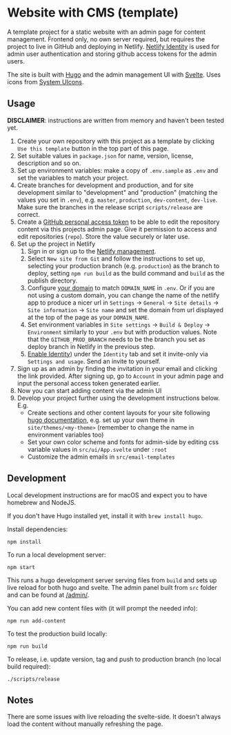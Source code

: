 # Website with CMS (template)

A template project for a static website with an admin page for content management. Frontend only, no own server required, but requires the project to live in GitHub and deploying in Netlify. [Netlify Identity](https://docs.netlify.com/visitor-access/identity/) is used for admin user authentication and storing github access tokens for the admin users.

The site is built with [Hugo](https://gohugo.io/) and the admin management UI with [Svelte](https://svelte.dev/). Uses icons from [System UIcons](https://systemuicons.com/).

## Usage

**DISCLAIMER**: instructions are written from memory and haven't been tested yet.

1. Create your own repository with this project as a template by clicking `Use this template` button in the top part of this page.
1. Set suitable values in `package.json` for name, version, license, description and so on.
1. Set up environment variables: make a copy of `.env.sample` as `.env` and set the variables to match your project.
1. Create branches for development and production, and for site development similar to "development" and "production" (matching the values you set in `.env`), e.g. `master`, `production`, `dev-content`, `dev-live`. Make sure the branches in the release script `scripts/release` are correct.
1. Create a [GitHub personal access token](https://docs.github.com/en/github/authenticating-to-github/creating-a-personal-access-token) to be able to edit the repository content via this projects admin page. Give it permission to access and edit repositories (`repo`). Store the value securely or later use.
1. Set up the project in Netlify
   1. Sign in or sign up to the [Netlify management](https://app.netlify.com/).
   1. Select `New site from Git` and follow the instructions to set up, selecting your production branch (e.g. `production`) as the branch to deploy, setting `npm run build` as the build command and `build` as the publish directory.
   1. Configure [your domain](https://docs.netlify.com/domains-https/custom-domains/#definitions) to match `DOMAIN_NAME` in `.env`. Or if you are not using a custom domain, you can change the name of the netlify app to produce a nicer url in `Settings` -> `General` -> `Site details` -> `Site information` -> `Site name` and set the domain from url displayed at the top of the page as your `DOMAIN_NAME`.
   1. Set environment variables in `Site settings` -> `Build & Deploy` -> `Environment` similarly to your `.env` but with production values. Note that the `GITHUB_PROD_BRANCH` needs to be the branch you set as deploy branch in Netlify in the previous step.
   1. [Enable Identity](https://docs.netlify.com/visitor-access/identity/#enable-identity-in-the-ui)) under the `Identity` tab and set it invite-only via `Settings and usage`. Send an invite to yourself.
1. Sign up as an admin by finding the invitation in your email and clicking the link provided. After signing up, go to `Account` in your admin page and input the personal access token generated earlier.
1. Now you can start adding content via the admin UI
1. Develop your project further using the development instructions below. E.g.
   - Create sections and other content layouts for your site following [hugo documentation](https://gohugo.io/documentation/), e.g. set up your own theme in `site/themes/<my-theme>` (remember to change the name in environment variables too)
   - Set your own color scheme and fonts for admin-side by editing css variable values in `src/ui/App.svelte` under `:root`
   - Customize the admin emails in `src/email-templates`

## Development

Local development instructions are for macOS and expect you to have homebrew and NodeJS.

If you don't have Hugo installed yet, install it with `brew install hugo`.

Install dependencies:

```
npm install
```

To run a local development server:

```
npm start
```

This runs a hugo development server serving files from `build` and sets up live reload for both hugo and svelte. The admin panel built from `src` folder and can be found at [/admin/](http://localhost:1313/admin/).

You can add new content files with (it will prompt the needed info):

```
npm run add-content
```

To test the production build locally:

```
npm run build
```

To release, i.e. update version, tag and push to production branch (no local build required):

```
./scripts/release
```

## Notes

There are some issues with live reloading the svelte-side. It doesn't always load the content without manually refreshing the page.
